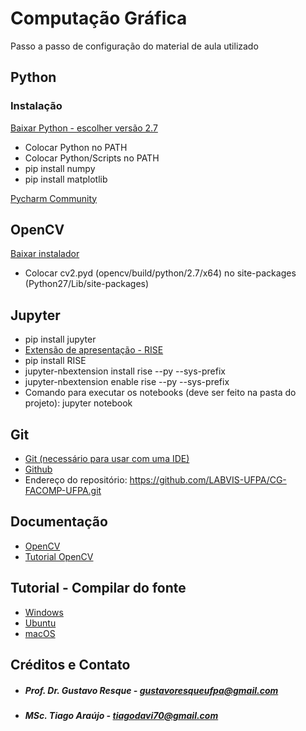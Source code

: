# Computação Gráfica

Passo a passo de configuração do material de aula utilizado  
## Python
### Instalação
[Baixar Python - escolher versão 2.7](https://www.python.org/downloads/windows/)
* Colocar Python no PATH
* Colocar Python/Scripts no PATH
* pip install numpy
* pip install matplotlib

[Pycharm Community](https://www.jetbrains.com/pycharm/download/#section=windows)

## OpenCV
[Baixar instalador](https://sourceforge.net/projects/opencvlibrary/?source=typ_redirect)
* Colocar cv2.pyd (opencv/build/python/2.7/x64) no site-packages (Python27/Lib/site-packages)

## Jupyter
* pip install jupyter
* [Extensão de apresentação - RISE](https://github.com/damianavila/RISE)
* pip install RISE
* jupyter-nbextension install rise --py --sys-prefix
* jupyter-nbextension enable rise --py --sys-prefix 
* Comando para executar os notebooks (deve ser feito na pasta do projeto): jupyter notebook

## Git
* [Git (necessário para usar com uma IDE)](https://git-scm.com/)
* [Github](https://desktop.github.com/)
* Endereço do repositório: https://github.com/LABVIS-UFPA/CG-FACOMP-UFPA.git

## Documentação
* [OpenCV](https://docs.opencv.org/3.4.1/)
* [Tutorial OpenCV](https://docs.opencv.org/3.4.1/d6/d00/tutorial_py_root.html)

## Tutorial - Compilar do fonte
* [Windows](https://docs.opencv.org/3.0-beta/doc/py_tutorials/py_setup/py_setup_in_windows/py_setup_in_windows.html)
* [Ubuntu](https://www.pyimagesearch.com/2016/10/24/ubuntu-16-04-how-to-install-opencv/)
* [macOS](https://www.pyimagesearch.com/2015/06/29/install-opencv-3-0-and-python-3-4-on-osx/)

## Créditos e Contato
* ##### Prof. Dr. Gustavo Resque - gustavoresqueufpa@gmail.com
* ##### MSc. Tiago Araújo  - tiagodavi70@gmail.com
